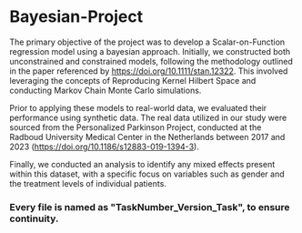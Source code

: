 # Bayesian-Project

The primary objective of the project was to develop a Scalar-on-Function regression model using a bayesian approach. Initially, we constructed both unconstrained and constrained models, following the methodology outlined in the paper referenced by https://doi.org/10.1111/stan.12322. This involved leveraging the concepts of Reproducing Kernel Hilbert Space and conducting Markov Chain Monte Carlo simulations.

Prior to applying these models to real-world data, we evaluated their performance using synthetic data. The real data utilized in our study were sourced from the Personalized Parkinson Project, conducted at the Radboud University Medical Center in the Netherlands between 2017 and 2023 (https://doi.org/10.1186/s12883-019-1394-3).

Finally, we conducted an analysis to identify any mixed effects present within this dataset, with a specific focus on variables such as gender and the treatment levels of individual patients.


### Every file is named as "TaskNumber_Version_Task", to ensure continuity.


